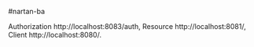 #nartan-ba


Authorization http://localhost:8083/auth,
Resource http://localhost:8081/,
Client http://localhost:8080/.

